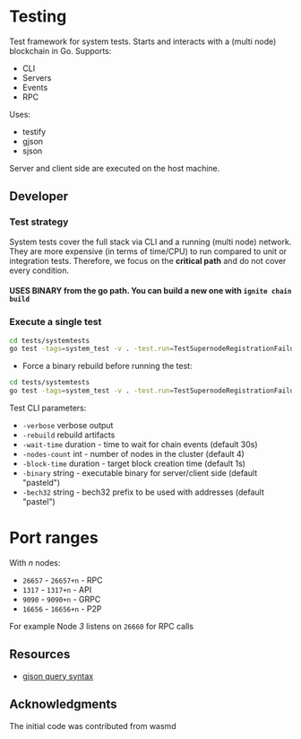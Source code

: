 # Testing

Test framework for system tests. 
Starts and interacts with a (multi node) blockchain in Go.
Supports:
* CLI
* Servers
* Events
* RPC

Uses:
* testify
* gjson
* sjson

Server and client side are executed on the host machine.

## Developer
### Test strategy
System tests cover the full stack via CLI and a running (multi node) network. They are more expensive (in terms of time/CPU) 
to run compared to unit or integration tests. 
Therefore, we focus on the **critical path** and do not cover every condition.

#### USES BINARY from the go path. You can build a new one with `ignite chain build`

### Execute a single test


```sh
cd tests/systemtests
go test -tags=system_test -v . -test.run=TestSupernodeRegistrationFailures
```

* Force a binary rebuild before running the test:
```sh
cd tests/systemtests
go test -tags=system_test -v . -test.run=TestSupernodeRegistrationFailures -rebuild
```

Test CLI parameters:
* `-verbose` verbose output
* `-rebuild` rebuild artifacts
* `-wait-time` duration - time to wait for chain events (default 30s)
* `-nodes-count` int - number of nodes in the cluster (default 4)
* `-block-time` duration - target block creation time (default 1s)
* `-binary` string - executable binary for server/client side (default "pasteld")
* `-bech32` string - bech32 prefix to be used with addresses (default "pastel")

# Port ranges
With *n* nodes:
* `26657` - `26657+n` - RPC
* `1317` - `1317+n` - API
* `9090` - `9090+n` - GRPC
* `16656` - `16656+n` - P2P

For example Node *3* listens on `26660` for RPC calls

## Resources

* [gjson query syntax](https://github.com/tidwall/gjson#path-syntax)

## Acknowledgments

The initial code was contributed from wasmd